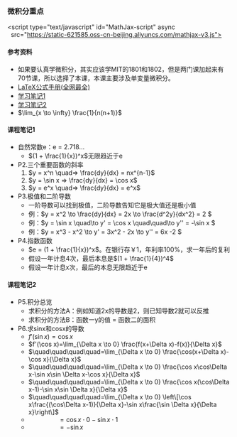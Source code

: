 ### 微积分重点

<script>
  MathJax = {
    tex: {
      inlineMath: [['$', '$'], ['\\(', '\\)']],
      displayMath: [["$$", "$$"], ["\\[", "\\]"]],
    },
    svg: {
      fontCache: 'global'
    }
  };
</script>
<script type="text/javascript" id="MathJax-script" async
  src="https://static-621585.oss-cn-beijing.aliyuncs.com/mathjax-v3.js">
</script>

#### 参考资料
* 如果要认真学微积分，其实应该学MIT的1801和1802，但是两门课加起来有70节课，所以选择了本课，本课主要涉及单变量微积分。
* [LaTeX公式手册(全网最全)](https://www.cnblogs.com/1024th/p/11623258.html)
* [学习笔记1](https://www.zhihu.com/column/c_1165312843926171648)
* [学习笔记2](https://blog.csdn.net/shamozhizhoutx/article/details/125126766)
* $\lim_{x \to \infty} \frac{1}{n(n+1)}$

#### 课程笔记1
* 自然常数e：e = 2.718...
  * $(1 + \frac{1}{x})^x$无限趋近于e
* P2.三个重要函数的斜率
  1. $y = x^n \quad=> \frac{dy}{dx} = nx^{n-1}$
  1. $y = \sin x => \frac{dy}{dx} = \cos x$
  1. $y = e^x \quad=> \frac{dy}{dx} = e^x$
* P3.极值和二阶导数
  * 一阶导数可以找到极值，二阶导数告知它是极大值还是极小值
  * 例：$y = x^2 \to \frac{dy}{dx} = 2x \to \frac{d^2y}{dx^2} = 2 $
  * 例：$y = \sin x \quad\to y' = \cos x \quad\quad\to y'' = -\sin x $
  * 例：$y = x^3 - x^2 \to y' = 3x^2 - 2x \to y'' = 6x -2 $
* P4.指数函数
  * $e = (1 + \frac{1}{x})^x$。在银行存￥1，年利率100%，求一年后的复利
  * 假设一年计息4次，最后本息是$(1 + \frac{1}{4})^4$
  * 假设一年计息x次，最后的本息无限趋近于e
  
#### 课程笔记2
* P5.积分总览
  * 求积分的方法A：例如知道2x的导数是2，则已知导数2就可以反推
  * 求积分的方法B：函数一y的值 = 函数二的面积
* P6.求sinx和cosx的导数
  * $f'(\sin x)=\cos x$
  * $f'(\cos x)=\lim_{\Delta x \to 0} \frac{f(x+\Delta x)-f(x)}{\Delta x}$
  * $\quad\quad\quad\quad=\lim_{\Delta x \to 0} \frac{\cos(x+\Delta x)-\cos x}{\Delta x}$
  * $\quad\quad\quad\quad=\lim_{\Delta x \to 0} \frac{\cos x\cos\Delta x-\sin x\sin \Delta x-\cos x}{\Delta x}$
  * $\quad\quad\quad\quad=\lim_{\Delta x \to 0} \frac{\cos x(\cos\Delta x-1)-\sin x\sin \Delta x}{\Delta x}$
  * $\quad\quad\quad\quad=\lim_{\Delta x \to 0} \left\[\cos x\frac{(\cos\Delta x-1)}{\Delta x}-\sin x\frac{\sin \Delta x}{\Delta x}\right\]$
  * $\quad\quad\quad\quad=\cos x\cdot0-\sin x\cdot1$
  * $\quad\quad\quad\quad=-\sin x$
  
  
  
  
  
  
  
  
  
  
  
  
  
  
  
  
  
  
  
  
  

